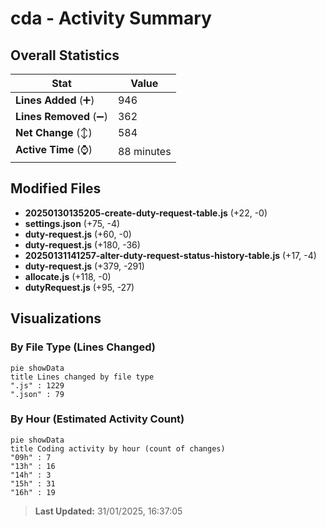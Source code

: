 # cda - Activity Summary 

## Overall Statistics

| Stat                   | Value                                                             |
| ---------------------- | ----------------------------------------------------------------- |
| **Lines Added** (➕)   | 946                                          |
| **Lines Removed** (➖) | 362                                        |
| **Net Change** (↕)    | 584                |
| **Active Time** (⌚)   | 88 minutes |


## Modified Files
- **20250130135205-create-duty-request-table.js** (+22, -0)
- **settings.json** (+75, -4)
- **duty-request.js** (+60, -0)
- **duty-request.js** (+180, -36)
- **20250131141257-alter-duty-request-status-history-table.js** (+17, -4)
- **duty-request.js** (+379, -291)
- **allocate.js** (+118, -0)
- **dutyRequest.js** (+95, -27)

## Visualizations

### By File Type (Lines Changed)

```mermaid
pie showData
title Lines changed by file type
".js" : 1229
".json" : 79
```

### By Hour (Estimated Activity Count)

```mermaid
pie showData
title Coding activity by hour (count of changes)
"09h" : 7
"13h" : 16
"14h" : 3
"15h" : 31
"16h" : 19
```


> **Last Updated:** 31/01/2025, 16:37:05